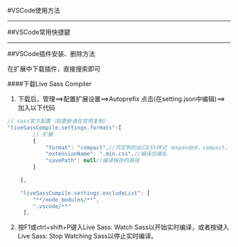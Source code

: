 #VSCode使用方法

---

##VSCode常用快捷鍵


---

##VSCode插件安装、删除方法

在扩展中下载插件，直接搜索即可



####下载Live Sass Compiler

1. 下载后，管理==>配置扩展设置==>Autoprefix 点击(在setting.json中编辑)==>加入以下代码

```javascript
// sass官方配置（如更新请在官网复制）
"liveSassCompile.settings.formats":[
        // 扩展
        {
            "format": "compact",//可定制的出口CSS样式（expanded，compact，compressed，nested）
            "extensionName": ".min.css",//编译后缀名
            "savePath": null//编译保存的路径
        } 
        
    ],

    "liveSassCompile.settings.excludeList": [
        "**/node_modules/**",
        ".vscode/**"
     ],
```

2. 按F1或ctrl+shift+P键入Live Sass: Watch Sass以开始实时编译，或者按键入Live Sass: Stop Watching Sass以停止实时编译。


